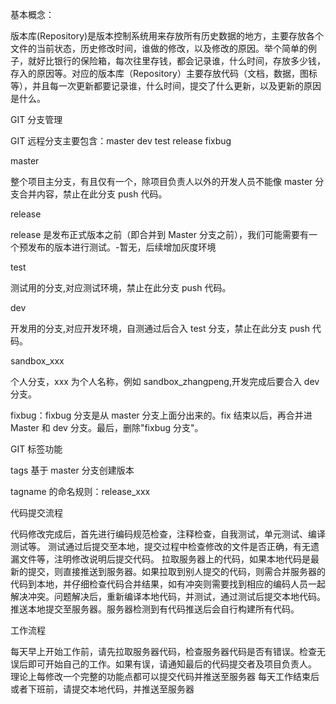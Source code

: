 基本概念：

版本库(Repository)是版本控制系统用来存放所有历史数据的地方，主要存放各个文件的当前状态，历史修改时间，谁做的修改，以及修改的原因。举个简单的例子，就好比银行的保险箱，每次往里存钱，都会记录谁，什么时间，存放多少钱，存入的原因等。对应的版本库（Repository）主要存放代码（文档，数据，图标等），并且每一次更新都要记录谁，什么时间，提交了什么更新，以及更新的原因是什么。

GIT 分支管理

GIT 远程分支主要包含：master dev test release fixbug

master

整个项目主分支，有且仅有一个，除项目负责人以外的开发人员不能像 master 分支合并内容，禁止在此分支 push 代码。

release

release 是发布正式版本之前（即合并到 Master 分支之前），我们可能需要有一个预发布的版本进行测试。-暂无，后续增加灰度环境

test

测试用的分支,对应测试环境，禁止在此分支 push 代码。

dev

开发用的分支,对应开发环境，自测通过后合入 test 分支，禁止在此分支 push 代码。

sandbox_xxx

个人分支，xxx 为个人名称，例如 sandbox_zhangpeng,开发完成后要合入 dev 分支。

fixbug：fixbug 分支是从 master 分支上面分出来的。fix 结束以后，再合并进 Master 和 dev 分支。最后，删除"fixbug 分支"。

GIT 标签功能

tags 基于 master 分支创建版本

tagname 的命名规则：release_xxx

代码提交流程

代码修改完成后，首先进行编码规范检查，注释检查，自我测试，单元测试、编译测试等。
测试通过后提交至本地，提交过程中检查修改的文件是否正确，有无遗漏文件等，注明修改说明后提交代码。
拉取服务器上的代码，如果本地代码是最新的提交，则直接推送到服务器。如果拉取到别人提交的代码，则需合并服务器的代码到本地，并仔细检查代码合并结果，如有冲突则需要找到相应的编码人员一起解决冲突。问题解决后，重新编译本地代码，并测试，通过测试后提交本地代码。
推送本地提交至服务器。服务器检测到有代码推送后会自行构建所有代码。

工作流程

每天早上开始工作前，请先拉取服务器代码，检查服务器代码是否有错误。检查无误后即可开始自己的工作。如果有误，请通知最后的代码提交者及项目负责人。
理论上每修改一个完整的功能点都可以提交代码并推送至服务器
每天工作结束后或者下班前，请提交本地代码，并推送至服务器
